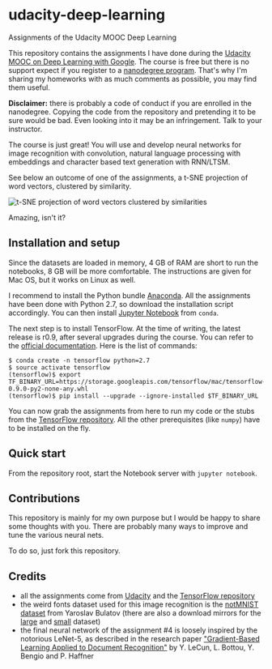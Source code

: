 

# udacity-deep-learning
Assignments of the Udacity MOOC Deep Learning

This repository contains the assignments I have done during the [Udacity MOOC on Deep Learning with Google][udacity-deep-learning]. The course is free but there is no support expect if you register to a [nanodegree program][udacity-nanodegree]. That's why I'm sharing my homeworks with as much comments as possible, you may find them useful.

**Disclaimer:** there is probably a code of conduct if you are enrolled in the nanodegree. Copying the code from the repository and pretending it to be sure would be bad. Even looking into it may be an infringement. Talk to your instructor.

The course is just great! You will use and develop neural networks for image recognition with convolution, natural language processing with embeddings and character based text generation with RNN/LTSM.

See below an outcome of one of the assignments, a t-SNE projection of word vectors, clustered by similarity.

![t-SNE projection of word vectors clustered by similarities][tsne-word-vectors]

Amazing, isn't it?

## Installation and setup

Since the datasets are loaded in memory, 4 GB of RAM are short to run the notebooks, 8 GB will be more comfortable. The instructions are given for Mac OS, but it works on Linux as well.

I recommend to install the Python bundle [Anaconda][anaconda]. All the assignments have been done with Python 2.7, so download the installation script accordingly. You can then install [Jupyter Notebook][jupyter] from ``conda``.

The next step is to install TensorFlow. At the time of writing, the latest release is r0.9, after several upgrades during the course. You can refer to the [official documentation][tensorflow-anaconda-install]. Here is the list of commands:

```
$ conda create -n tensorflow python=2.7
$ source activate tensorflow
(tensorflow)$ export TF_BINARY_URL=https://storage.googleapis.com/tensorflow/mac/tensorflow-0.9.0-py2-none-any.whl
(tensorflow)$ pip install --upgrade --ignore-installed $TF_BINARY_URL
```

You can now grab the assignments from here to run my code or the stubs from the [TensorFlow repository][tensorflow-repo]. All the other prerequisites (like ``numpy``) have to be installed on the fly.

## Quick start

From the repository root, start the Notebook server with ``jupyter notebook``.

## Contributions

This repository is mainly for my own purpose but I would be happy to share some thoughts with you. There are probably many ways to improve and tune the various neural nets.

To do so, just fork this repository.

## Credits

+ all the assignments come from [Udacity][udacity-deep-learning] and the [TensorFlow repository][tensorflow-repo]
+ the weird fonts dataset used for this image recognition is the [notMNIST dataset][notmnist] from Yaroslav Bulatov (there are also a download mirrors for the [large][notmnist-large] and [small][notmnist-small] dataset)
+ the final neural network of the assignment #4 is loosely inspired by the notorious LeNet-5, as described in the research paper ["Gradient-Based Learning Applied to Document Recognition"][lenet-5] by Y. LeCun, L. Bottou, Y. Bengio and P. Haffner

[udacity-deep-learning]: https://www.udacity.com/course/deep-learning--ud730
[udacity-nanodegree]: https://www.udacity.com/nanodegree

[jupyter]: http://jupyter.org/
[anaconda]: https://www.continuum.io/
[tensorflow-anaconda-install]: https://www.tensorflow.org/versions/r0.9/get_started/os_setup.html#anaconda-installation
[tensorflow-repo]: https://github.com/tensorflow/tensorflow/tree/master/tensorflow/examples/udacity

[notmnist]: http://yaroslavvb.blogspot.fr/2011/09/notmnist-dataset.html
[notmnist-large]: http://commondatastorage.googleapis.com/books1000/notMNIST_large.tar.gz
[notmnist-small]: http://commondatastorage.googleapis.com/books1000/notMNIST_small.tar.gz
[lenet-5]: http://yann.lecun.com/exdb/publis/pdf/lecun-98.pdf

[tsne-word-vectors]: https://raw.githubusercontent.com/Arn-O/udacity-deep-learning/master/assets/img/word-similarities-tsne.png "t-SNE projection of word vectors clustered by similarities"
